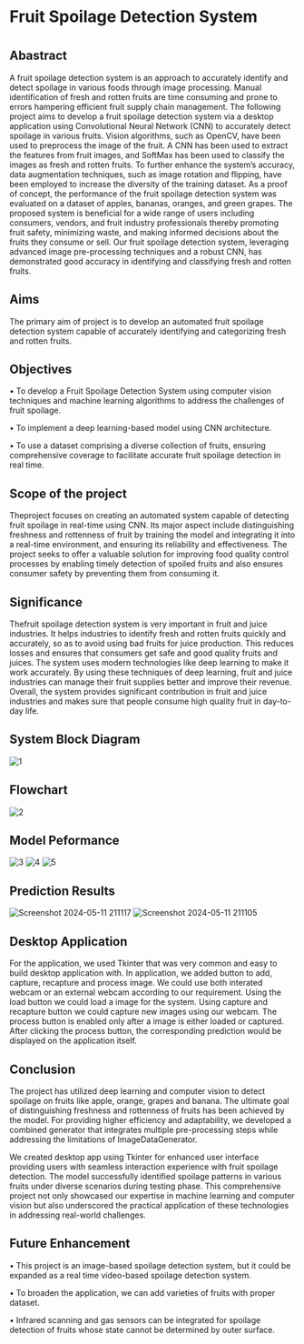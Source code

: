 
# Fruit Spoilage Detection System
#
#

## Abastract

A fruit spoilage detection system is an approach to accurately identify and detect spoilage in various foods through image processing. Manual identification of fresh and rotten fruits are time consuming and prone to errors hampering efficient fruit supply chain management. The following project aims to develop a fruit spoilage detection system via a desktop application using Convolutional Neural Network (CNN) to accurately detect spoilage in various fruits. Vision algorithms, such as OpenCV, have been used to preprocess the image of the fruit. A CNN has been used to extract the features from fruit images, and SoftMax has been used to classify the images as fresh and rotten fruits. To further enhance the system’s accuracy, data augmentation techniques, such as image rotation and flipping, have been employed to increase the diversity of the training dataset. As a proof of concept, the performance of the fruit spoilage detection system was evaluated on a dataset of apples, bananas, oranges, and green grapes. The proposed system is beneficial for a wide range of users including consumers, vendors, and fruit industry professionals thereby promoting fruit safety, minimizing waste, and making informed decisions about the fruits they consume or sell. Our fruit spoilage detection system, leveraging advanced image pre-processing techniques and a robust CNN, has demonstrated good accuracy in identifying and classifying fresh and rotten fruits. 

## Aims 

The primary aim of project is to develop an automated fruit spoilage detection system capable of accurately identifying and categorizing fresh and rotten fruits. 

## Objectives


• To develop a Fruit Spoilage Detection System using computer vision techniques and machine learning algorithms to address the challenges of fruit spoilage.

• To implement a deep learning-based model using CNN architecture.

• To use a dataset comprising a diverse collection of fruits, ensuring comprehensive coverage to facilitate accurate fruit spoilage detection in real time. 

## Scope of the project

Theproject focuses on creating an automated system capable of detecting fruit spoilage in real-time using CNN. Its major aspect include distinguishing freshness and rottenness of fruit by training the model and integrating it into a real-time environment, and ensuring its reliability and effectiveness. The project seeks to offer a valuable solution for improving food quality control processes by enabling timely detection of spoiled fruits and also ensures consumer safety by preventing them from consuming it.

## Significance

Thefruit spoilage detection system is very important in fruit and juice industries. It helps industries to identify fresh and rotten fruits quickly and accurately, so as to avoid using bad fruits for juice production. This reduces losses and ensures that consumers get safe and good quality fruits and juices. The system uses modern technologies like deep learning to make it work accurately. By using these techniques of deep learning, fruit and juice industries can manage their fruit supplies better and improve their revenue. Overall, the system provides significant contribution in fruit and juice industries and makes sure that people consume high quality fruit in day-to-day life.

## System Block Diagram

![1](https://github.com/Alpha107/Fruit-Spoilage-Detection-System/assets/115240879/0ff11f5c-a608-42cd-8f88-ea415e531eed)

## Flowchart

![2](https://github.com/Alpha107/Fruit-Spoilage-Detection-System/assets/115240879/421a6115-5ebc-4df0-8002-9b9bc5bdf5d0)


## Model Peformance

![3](https://github.com/Alpha107/Fruit-Spoilage-Detection-System/assets/115240879/5c69f469-f2e4-4699-9bff-232f3587f21f)
![4](https://github.com/Alpha107/Fruit-Spoilage-Detection-System/assets/115240879/60f161cc-0520-428a-a386-603fd6e5524f)
![5](https://github.com/Alpha107/Fruit-Spoilage-Detection-System/assets/115240879/883f5c91-3577-484a-8a1f-14b43ac61065)


## Prediction Results

![Screenshot 2024-05-11 211117](https://github.com/Alpha107/Fruit-Spoilage-Detection-System/assets/115240879/cc46f849-b6e2-4774-abf5-ea7d40764251)
![Screenshot 2024-05-11 211105](https://github.com/Alpha107/Fruit-Spoilage-Detection-System/assets/115240879/94d16144-d25b-4899-afc0-f7f2c2322574)

## Desktop Application
For the application, we used Tkinter that was very common and easy to build desktop application with. In application, we added button to add, capture, recapture and process image. We could use both interated webcam or an external webcam according to our requirement. Using the load button we could load a
image for the system. Using capture and recapture button we could capture new images using our webcam. The process button is enabled only after a image is either loaded or captured. After clicking the process button, the corresponding prediction would be displayed on the application itself. 

## Conclusion

The project has utilized deep learning and computer vision to detect spoilage on fruits like apple, orange, grapes and banana. The ultimate goal of distinguishing freshness and rottenness of fruits has been achieved by the model. For providing higher efficiency and adaptability, we developed a combined generator that integrates multiple pre-processing steps while addressing the limitations of ImageDataGenerator.

We created desktop app using Tkinter for enhanced user interface providing users with seamless interaction experience with fruit spoilage detection. The model successfully identified spoilage patterns in various fruits under diverse scenarios during testing phase. This comprehensive project not only showcased our expertise in machine learning and computer vision but also underscored the practical application of these technologies in addressing real-world challenges.


## Future Enhancement

• This project is an image-based spoilage detection system, but it could be expanded as a real time video-based spoilage detection system.

• To broaden the application, we can add varieties of fruits with proper dataset.

• Infrared scanning and gas sensors can be integrated for spoilage detection of fruits whose state cannot be determined by outer surface.

